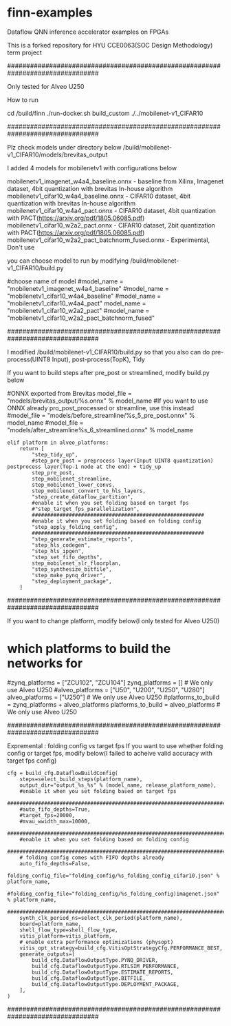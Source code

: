 # finn-examples
Dataflow QNN inference accelerator examples on FPGAs

This is a forked repository for HYU CCE0063(SOC Design Methodology) term project

################################################################################

Only tested for Alveo U250

How to run

cd /build/finn
./run-docker.sh build_custom ./../mobilenet-v1_CIFAR10 

################################################################################

Plz check models under directory below
/build/mobilenet-v1_CIFAR10/models/brevitas_output

I added 4 models for mobilenetv1 with configurations below

mobilenetv1_imagenet_w4a4_baseline.onnx - baseline from Xilinx, Imagenet dataset, 4bit quantization with brevitas In-house algorithm
mobilenetv1_cifar10_w4a4_baseline.onnx - CIFAR10 dataset, 4bit quantization with brevitas In-house algorithm
mobilenetv1_cifar10_w4a4_pact.onnx - CIFAR10 dataset, 4bit quantization with PACT(https://arxiv.org/pdf/1805.06085.pdf)
mobilenetv1_cifar10_w2a2_pact.onnx - CIFAR10 dataset, 2bit quantization with PACT(https://arxiv.org/pdf/1805.06085.pdf)
mobilenetv1_cifar10_w2a2_pact_batchnorm_fused.onnx - Experimental, Don't use

you can choose model to run by modifying /build/mobilenet-v1_CIFAR10/build.py

#choose name of model 
#model_name = "mobilenetv1_imagenet_w4a4_baseline"
#model_name = "mobilenetv1_cifar10_w4a4_baseline"
#model_name = "mobilenetv1_cifar10_w4a4_pact"
model_name = "mobilenetv1_cifar10_w2a2_pact"
#model_name = "mobilenetv1_cifar10_w2a2_pact_batchnorm_fused"

################################################################################

I modified /build/mobilenet-v1_CIFAR10/build.py so that you also can do pre-process(UINT8 Input), post-process(TopK), Tidy

If you want to build steps after pre_post or streamlined, modify build.py below

#ONNX exported from Brevitas
model_file = "models/brevitas_output/%s.onnx" % model_name
#If you want to use ONNX already pro_post_processed or streamline, use this instead 
#model_file = "models/before_streamline/%s_5_pre_post.onnx" % model_name
#model_file = "models/after_streamline%s_6_streamlined.onnx" % model_name

    elif platform in alveo_platforms:
        return [
            "step_tidy_up",
            #step_pre_post = preprocess layer(Input UINT8 quantization) postprocess layer(Top-1 node at the end) + tidy_up
            step_pre_post,
            step_mobilenet_streamline,
            step_mobilenet_lower_convs,
            step_mobilenet_convert_to_hls_layers,
            "step_create_dataflow_partition",
            #enable it when you set folding based on target fps
            #"step_target_fps_parallelization",
            ########################################################
            #enable it when you set folding based on folding config
            "step_apply_folding_config",
            ########################################################
            "step_generate_estimate_reports",
            "step_hls_codegen",
            "step_hls_ipgen",
            "step_set_fifo_depths",
            step_mobilenet_slr_floorplan,
            "step_synthesize_bitfile",
            "step_make_pynq_driver",
            "step_deployment_package",
        ]

################################################################################

If you want to change platform, modify below(I only tested for Alveo U250)

# which platforms to build the networks for
#zynq_platforms = ["ZCU102", "ZCU104"]
zynq_platforms = [] # We only use Alveo U250
#alveo_platforms = ["U50", "U200", "U250", "U280"]
alveo_platforms = ["U250"] # We only use Alveo U250
#platforms_to_build = zynq_platforms + alveo_platforms
platforms_to_build = alveo_platforms # We only use Alveo U250

################################################################################

Expremental : folding config vs target fps
If you want to use whether folding config or target fps, modify below(I failed to acheive valid accuracy with target fps config)

    cfg = build_cfg.DataflowBuildConfig(
        steps=select_build_steps(platform_name),
        output_dir="output_%s_%s" % (model_name, release_platform_name),
        #enable it when you set folding based on target fps
        ################################################################################
        #auto_fifo_depths=True,
        #target_fps=20000,
        #mvau_wwidth_max=10000,
        ################################################################################
        #enable it when you set folding based on folding config
        ################################################################################
        # folding config comes with FIFO depths already
        auto_fifo_depths=False,
        folding_config_file="folding_config/%s_folding_config_cifar10.json" % platform_name,
        #folding_config_file="folding_config/%s_folding_config)imagenet.json" % platform_name,
        ###############################################################################
        synth_clk_period_ns=select_clk_period(platform_name),
        board=platform_name,
        shell_flow_type=shell_flow_type,
        vitis_platform=vitis_platform,
        # enable extra performance optimizations (physopt)
        vitis_opt_strategy=build_cfg.VitisOptStrategyCfg.PERFORMANCE_BEST,
        generate_outputs=[
            build_cfg.DataflowOutputType.PYNQ_DRIVER,
            build_cfg.DataflowOutputType.RTLSIM_PERFORMANCE,
            build_cfg.DataflowOutputType.ESTIMATE_REPORTS,
            build_cfg.DataflowOutputType.BITFILE,
            build_cfg.DataflowOutputType.DEPLOYMENT_PACKAGE,
        ],
    )

################################################################################
